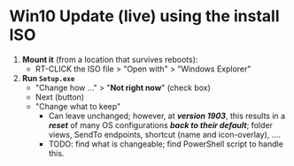 # Win10 Update (live) using the install ISO

1. __Mount it__ (from a location that survives reboots): 
    - RT-CLICK the ISO file > "Open with" > "Windows Explorer"
1. __Run `Setup.exe`__
    - "Change how &hellip;" > "__Not right now__" (check box)
    - Next (button)
    - "Change what to keep" 
        - Can leave unchanged; however, at ___version 1903___, this results in a ___reset___ of many OS configurations ___back to their default___; folder views, SendTo endpoints, shortcut (name and icon-overlay), &hellip;. 
        - TODO: find what is changeable; find PowerShell script to handle this.


### &nbsp;
<!-- 

# Markdown Cheatsheet

[Markdown Cheatsheet](https://github.com/adam-p/markdown-here/wiki/Markdown-Cheatsheet "Wiki @ GitHub")


# Link @ (MD | HTML)

([MD](___.html "@ browser"))   


# Bookmark

- Reference
[Foo](#foo)
- Target
<a name="foo"></a>

-->

